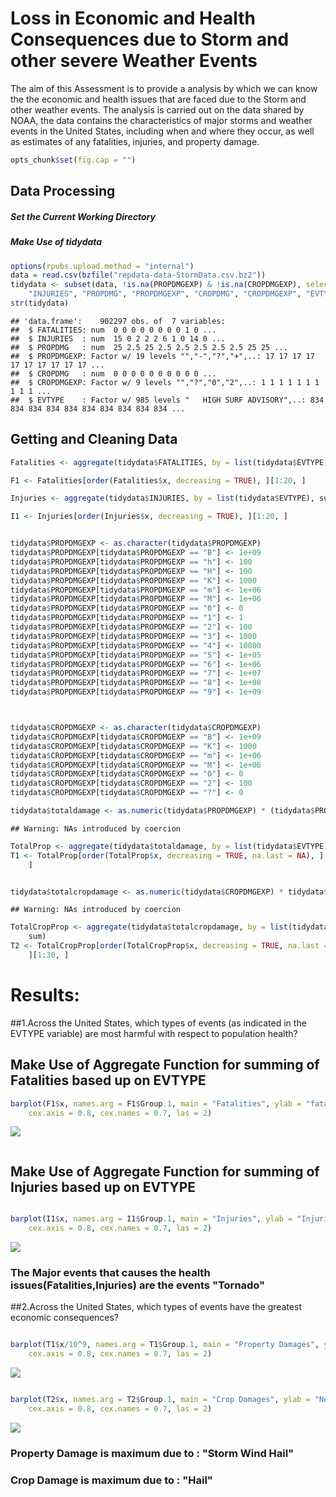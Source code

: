 Loss in Economic and Health Consequences due to Storm and other severe Weather Events
========================================================

The aim of this Assessment is to provide a analysis by which we can know the the economic and health issues that are faced due to the Storm and other weather events. The analysis is carried out on the data shared by NOAA, the data contains the characteristics of major storms and weather events in the United States, including when and where they occur, as well as estimates of any fatalities, injuries, and property damage.


```r
opts_chunk$set(fig.cap = "")
```




## Data Processing

##### Set the Current Working Directory
##### Make Use of tidydata



```r
options(rpubs.upload.method = "internal")
data = read.csv(bzfile("repdata-data-StormData.csv.bz2"))
tidydata <- subset(data, !is.na(PROPDMGEXP) & !is.na(CROPDMGEXP), select = c("FATALITIES", 
    "INJURIES", "PROPDMG", "PROPDMGEXP", "CROPDMG", "CROPDMGEXP", "EVTYPE"))
str(tidydata)
```

```
## 'data.frame':	902297 obs. of  7 variables:
##  $ FATALITIES: num  0 0 0 0 0 0 0 0 1 0 ...
##  $ INJURIES  : num  15 0 2 2 2 6 1 0 14 0 ...
##  $ PROPDMG   : num  25 2.5 25 2.5 2.5 2.5 2.5 2.5 25 25 ...
##  $ PROPDMGEXP: Factor w/ 19 levels "","-","?","+",..: 17 17 17 17 17 17 17 17 17 17 ...
##  $ CROPDMG   : num  0 0 0 0 0 0 0 0 0 0 ...
##  $ CROPDMGEXP: Factor w/ 9 levels "","?","0","2",..: 1 1 1 1 1 1 1 1 1 1 ...
##  $ EVTYPE    : Factor w/ 985 levels "   HIGH SURF ADVISORY",..: 834 834 834 834 834 834 834 834 834 834 ...
```



## Getting and Cleaning Data 

```r
Fatalities <- aggregate(tidydata$FATALITIES, by = list(tidydata$EVTYPE), sum)

F1 <- Fatalities[order(Fatalities$x, decreasing = TRUE), ][1:20, ]

Injuries <- aggregate(tidydata$INJURIES, by = list(tidydata$EVTYPE), sum)

I1 <- Injuries[order(Injuries$x, decreasing = TRUE), ][1:20, ]


tidydata$PROPDMGEXP <- as.character(tidydata$PROPDMGEXP)
tidydata$PROPDMGEXP[tidydata$PROPDMGEXP == "B"] <- 1e+09
tidydata$PROPDMGEXP[tidydata$PROPDMGEXP == "h"] <- 100
tidydata$PROPDMGEXP[tidydata$PROPDMGEXP == "H"] <- 100
tidydata$PROPDMGEXP[tidydata$PROPDMGEXP == "K"] <- 1000
tidydata$PROPDMGEXP[tidydata$PROPDMGEXP == "m"] <- 1e+06
tidydata$PROPDMGEXP[tidydata$PROPDMGEXP == "M"] <- 1e+06
tidydata$PROPDMGEXP[tidydata$PROPDMGEXP == "0"] <- 0
tidydata$PROPDMGEXP[tidydata$PROPDMGEXP == "1"] <- 1
tidydata$PROPDMGEXP[tidydata$PROPDMGEXP == "2"] <- 100
tidydata$PROPDMGEXP[tidydata$PROPDMGEXP == "3"] <- 1000
tidydata$PROPDMGEXP[tidydata$PROPDMGEXP == "4"] <- 10000
tidydata$PROPDMGEXP[tidydata$PROPDMGEXP == "5"] <- 1e+05
tidydata$PROPDMGEXP[tidydata$PROPDMGEXP == "6"] <- 1e+06
tidydata$PROPDMGEXP[tidydata$PROPDMGEXP == "7"] <- 1e+07
tidydata$PROPDMGEXP[tidydata$PROPDMGEXP == "8"] <- 1e+08
tidydata$PROPDMGEXP[tidydata$PROPDMGEXP == "9"] <- 1e+09



tidydata$CROPDMGEXP <- as.character(tidydata$CROPDMGEXP)
tidydata$CROPDMGEXP[tidydata$CROPDMGEXP == "B"] <- 1e+09
tidydata$CROPDMGEXP[tidydata$CROPDMGEXP == "K"] <- 1000
tidydata$CROPDMGEXP[tidydata$CROPDMGEXP == "m"] <- 1e+06
tidydata$CROPDMGEXP[tidydata$CROPDMGEXP == "M"] <- 1e+06
tidydata$CROPDMGEXP[tidydata$CROPDMGEXP == "0"] <- 0
tidydata$CROPDMGEXP[tidydata$CROPDMGEXP == "2"] <- 100
tidydata$CROPDMGEXP[tidydata$CROPDMGEXP == "?"] <- 0

tidydata$totaldamage <- as.numeric(tidydata$PROPDMGEXP) * (tidydata$PROPDMG)
```

```
## Warning: NAs introduced by coercion
```

```r
TotalProp <- aggregate(tidydata$totaldamage, by = list(tidydata$EVTYPE), sum)
T1 <- TotalProp[order(TotalProp$x, decreasing = TRUE, na.last = NA), ][1:30, 
    ]


tidydata$totalcropdamage <- as.numeric(tidydata$CROPDMGEXP) * tidydata$CROPDMG
```

```
## Warning: NAs introduced by coercion
```

```r
TotalCropProp <- aggregate(tidydata$totalcropdamage, by = list(tidydata$EVTYPE), 
    sum)
T2 <- TotalCropProp[order(TotalCropProp$x, decreasing = TRUE, na.last = NA), 
    ][1:30, ]

```


# Results:

##1.Across the United States, which types of events (as indicated in the EVTYPE variable) are most harmful with respect to population health?

## Make Use of Aggregate Function for summing of Fatalities based up on EVTYPE 


```r
barplot(F1$x, names.arg = F1$Group.1, main = "Fatalities", ylab = "fatalities", 
    cex.axis = 0.8, cex.names = 0.7, las = 2)
```

![](figure/plot1.png) 

```r

```


## Make Use of Aggregate Function for summing of Injuries based up on EVTYPE 


```r

barplot(I1$x, names.arg = I1$Group.1, main = "Injuries", ylab = "Injuries", 
    cex.axis = 0.8, cex.names = 0.7, las = 2)
```

![](figure/plot2.png) 


### The Major events that causes the health issues(Fatalities,Injuries) are the events "Tornado"


##2.Across the United States, which types of events have the greatest economic consequences?



```r

barplot(T1$x/10^9, names.arg = T1$Group.1, main = "Property Damages", ylab = "Properties", 
    cex.axis = 0.8, cex.names = 0.7, las = 2)
```

![](figure/plot3.png) 



```r

barplot(T2$x, names.arg = T2$Group.1, main = "Crop Damages", ylab = "No of Crops", 
    cex.axis = 0.8, cex.names = 0.7, las = 2)
```

![](figure/plot4.png) 


### Property Damage is maximum due to : "Storm Wind Hail"
### Crop Damage is maximum due to : "Hail"

